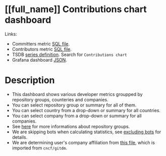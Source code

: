 <h1>[[full_name]] Contributions chart dashboard</h1>
<p>Links:</p>
<ul>
<li>Committers metric <a href="https://github.com/cncf/devstats/blob/master/metrics/shared/committers.sql" target="_blank">SQL file</a>.</li>
<li>Contributors metric <a href="https://github.com/cncf/devstats/blob/master/metrics/shared/contributors.sql" target="_blank">SQL file</a>.</li>
<li>TSDB <a href="https://github.com/cncf/devstats/blob/master/metrics/[[lower_name]]/metrics.yaml" target="_blank">series definition</a>. Search for <code>Contributions chart</code></li>
<li>Grafana dashboard <a href="https://github.com/cncf/devstats/blob/master/grafana/dashboards/[[lower_name]]/contributions-chart.json" target="_blank">JSON</a>.</li>
</ul>
<h1 id="description">Description</h1>
<ul>
<li>This dashboard shows various developer metrics groupped by repository groups, counteries and companies.</li>
<li>You can select repository group or summary for all of them.</li>
<li>You can select country from a drop-down or summary for all countries.</li>
<li>You can select company from a drop-down or summary for all companies.</li>
<li>See <a href="https://github.com/cncf/devstats/blob/master/docs/repository_groups.md" target="_blank">here</a> for more informations about repository groups.</li>
<li>We are skipping bots when calculating statistics, see <a href="https://github.com/cncf/devstats/blob/master/docs/excluding_bots.md" target="_blank">excluding bots</a> for details.</li>
<li>We are determining user's company affiliation from <a href="https://github.com/cncf/devstats/blob/master/github_users.json" target="_blank">this file</a>, which is imported from <code>cncf/gitdm</code>.</li>
</ul>
